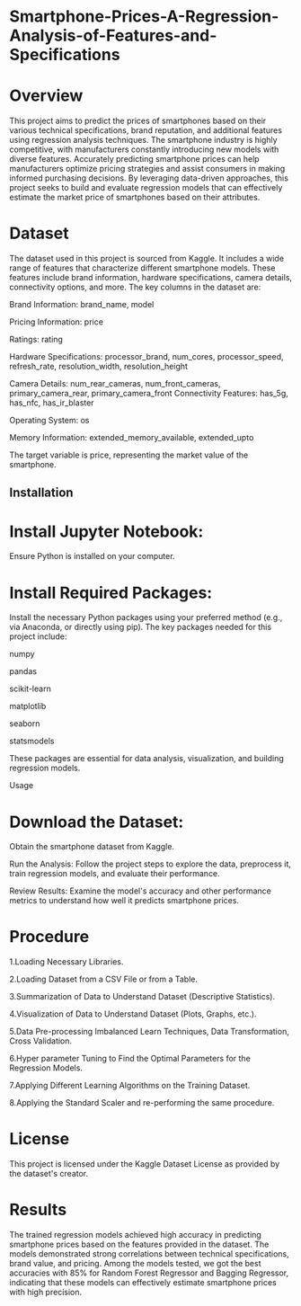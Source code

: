 # Smartphone-Prices-A-Regression-Analysis-of-Features-and-Specifications
# Overview

This project aims to predict the prices of smartphones based on their various technical specifications, brand reputation, and additional features using regression analysis techniques. The smartphone industry is highly competitive, with manufacturers constantly introducing new models with diverse features. Accurately predicting smartphone prices can help manufacturers optimize pricing strategies and assist consumers in making informed purchasing decisions. By leveraging data-driven approaches, this project seeks to build and evaluate regression models that can effectively estimate the market price of smartphones based on their attributes.

# Dataset

The dataset used in this project is sourced from Kaggle. It includes a wide range of features that characterize different smartphone models. These features include brand information, hardware specifications, camera details, connectivity options, and more. The key columns in the dataset are:

Brand Information: brand_name, model

Pricing Information: price

Ratings: rating

Hardware Specifications: processor_brand, num_cores, processor_speed, refresh_rate, resolution_width, resolution_height

Camera Details: num_rear_cameras, num_front_cameras, primary_camera_rear, primary_camera_front Connectivity Features: has_5g, has_nfc, has_ir_blaster

Operating System: os

Memory Information: extended_memory_available, extended_upto

The target variable is price, representing the market value of the smartphone.

## Installation

# Install Jupyter Notebook:
Ensure Python is installed on your computer.

# Install Required Packages:
Install the necessary Python packages using your preferred method (e.g., via Anaconda, or directly using pip). The key packages needed for this project include:

numpy

pandas

scikit-learn

matplotlib

seaborn

statsmodels

These packages are essential for data analysis, visualization, and building regression models.

Usage

# Download the Dataset:
Obtain the smartphone dataset from Kaggle.

Run the Analysis: Follow the project steps to explore the data, preprocess it, train regression models, and evaluate their performance.

Review Results: Examine the model's accuracy and other performance metrics to understand how well it predicts smartphone prices.

# Procedure

1.Loading Necessary Libraries.

2.Loading Dataset from a CSV File or from a Table.

3.Summarization of Data to Understand Dataset (Descriptive Statistics).

4.Visualization of Data to Understand Dataset (Plots, Graphs, etc.).

5.Data Pre-processing Imbalanced Learn Techniques, Data Transformation, Cross Validation.

6.Hyper parameter Tuning to Find the Optimal Parameters for the Regression Models.

7.Applying Different Learning Algorithms on the Training Dataset.

8.Applying the Standard Scaler and re-performing the same procedure.

# License

This project is licensed under the Kaggle Dataset License as provided by the dataset's creator.

# Results

The trained regression models achieved high accuracy in predicting smartphone prices based on the features provided in the dataset. The models demonstrated strong correlations between technical specifications, brand value, and pricing. Among the models tested, we got the best accuracies with 85% for Random Forest Regressor and Bagging Regressor, indicating that these models can effectively estimate smartphone prices with high precision.

